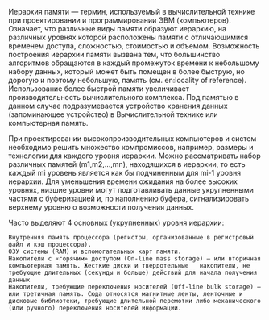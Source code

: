 Иерархия памяти — термин, используемый в вычислительной технике при проектировании и программировании ЭВМ (компьютеров). Означает, что различные виды памяти образуют иерархию, на различных уровнях которой расположены памяти с отличающимися временем доступа, сложностью, стоимостью и объемом. Возможность построения иерархии памяти вызвана тем, что большинство алгоритмов обращаются в каждый промежуток времени к небольшому набору данных, который может быть помещен в более быструю, но дорогую и поэтому небольшую, память (см. en:locality of reference). Использование более быстрой памяти увеличивает производительность вычислительного комплекса. Под памятью в данном случае подразумевается устройство хранения данных (запоминающее устройство) в Вычислительной технике или компьютерная память.

При проектировании высокопроизводительных компьютеров и систем необходимо решить множество компромиссов, например, размеры и технологии для каждого уровня иерархии. Можно рассматривать набор различных памятей (m1,m2,…,mn), находящихся в иерархии, то есть каждый mi уровень является как бы подчиненным для mi-1 уровня иерархии. Для уменьшения времени ожидания на более высоких уровнях, низшие уровни могут подготавливать данные укрупненными частями с буферизацией и, по наполнению буфера, сигнализировать верхнему уровню о возможности получения данных.

Часто выделяют 4 основных (укрупненных) уровня иерархии:

    Внутренняя память процессора (регистры, организованные в регистровый файл и кэш процессора).
    ОЗУ системы (RAM) и вспомогательных карт памяти.
    Накопители с «горячим» доступом (On-line mass storage) — или вторичная компьютерная память. Жесткие диски и твердотельные   накопители, не требующие длительных (секунды и больше) действий для начала получения данных
    Накопители, требующие переключения носителей (Off-line bulk storage) — или третичная память. Сюда относятся магнитные ленты, ленточные и дисковые библиотеки, требующие длительной перемотки либо механического (или ручного) переключения носителей информации.
